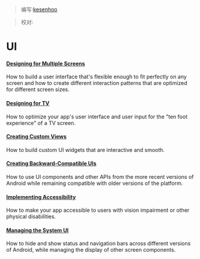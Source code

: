 > 编写:[kesenhoo](https://github.com/kesenhoo)

> 校对:

# UI

#### [Designing for Multiple Screens]()

How to build a user interface that's flexible enough to fit perfectly on any screen and how to create different interaction patterns that are optimized for different screen sizes.

#### [Designing for TV]()

How to optimize your app's user interface and user input for the "ten foot experience" of a TV screen.

#### [Creating Custom Views]()

How to build custom UI widgets that are interactive and smooth.

#### [Creating Backward-Compatible UIs]()

How to use UI components and other APIs from the more recent versions of Android while remaining compatible with older versions of the platform.

#### [Implementing Accessibility]()

How to make your app accessible to users with vision impairment or other physical disabilities.

#### [Managing the System UI]()

How to hide and show status and navigation bars across different versions of Android, while managing the display of other screen components.
